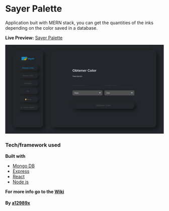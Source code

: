 # Sayer Palette

Application buit with MERN stack, you can get the quantities of the inks depending on the color saved in a database.

**Live Preview:** [Sayer Palette](https://ax-sayer-palette.herokuapp.com/ 'Sayer Palette Mern App')

![sayer-palette-mern-app](./thumb.png)

### Tech/framework used

**Built with**

-   [Mongo DB](https://reactjs.org/)
-   [Express](https://api.nasa.gov/)
-   [React](https://reactjs.org/)
-   [Node js](https://api.nasa.gov/)

**For more info go to the [Wiki](https://github.com/a12989x/sayer-palette/wiki 'Wiki sayer palette')**

#### By **[a12989x](https://github.com/a12989x, 'Alexis Guzman')**
